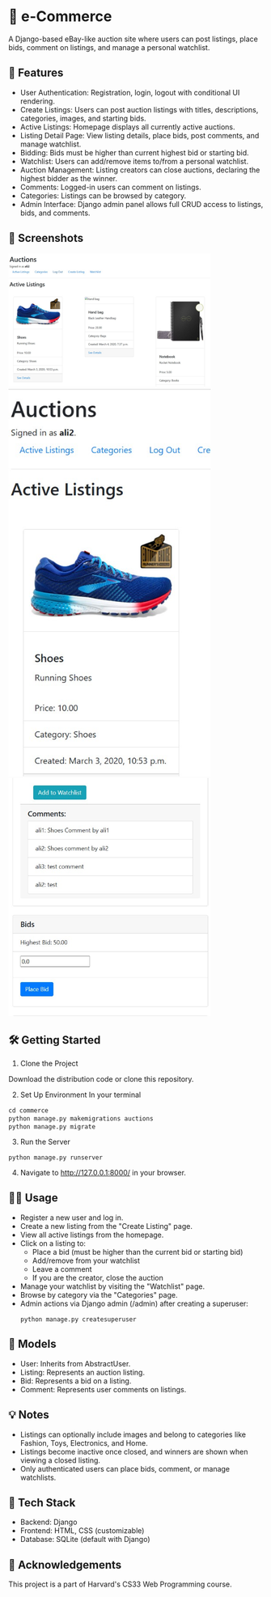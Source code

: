 # 🛒 e-Commerce

A Django-based eBay-like auction site where users can post listings, place bids, comment on listings, and manage a personal watchlist.

## 🚀 Features

* User Authentication: Registration, login, logout with conditional UI rendering.
* Create Listings: Users can post auction listings with titles, descriptions, categories, images, and starting bids.
* Active Listings: Homepage displays all currently active auctions.
* Listing Detail Page: View listing details, place bids, post comments, and manage watchlist.
* Bidding: Bids must be higher than current highest bid or starting bid.
* Watchlist: Users can add/remove items to/from a personal watchlist.
* Auction Management: Listing creators can close auctions, declaring the highest bidder as the winner.
* Comments: Logged-in users can comment on listings.
* Categories: Listings can be browsed by category.
* Admin Interface: Django admin panel allows full CRUD access to listings, bids, and comments.

## 📸 Screenshots

<img src="https://github.com/apiyarali/e-commerce/blob/ba2a92bb81992198333e8079f81648301706631f/screenshot/main.jpg" alt="wiki_main" width="400">

<img src="https://github.com/apiyarali/e-commerce/blob/ba2a92bb81992198333e8079f81648301706631f/screenshot/listing_card.jpg" width="400">

<img src="https://github.com/apiyarali/e-commerce/blob/ba2a92bb81992198333e8079f81648301706631f/screenshot/details.jpg" width="400">

## 🛠 Getting Started

1. Clone the Project

  Download the distribution code or clone this repository.

2. Set Up Environment
    In your terminal
```
cd commerce
python manage.py makemigrations auctions
python manage.py migrate
```

3. Run the Server
```
python manage.py runserver
```

4. Navigate to http://127.0.0.1:8000/ in your browser.

## 👩‍💻 Usage

* Register a new user and log in.
* Create a new listing from the "Create Listing" page.
* View all active listings from the homepage.
* Click on a listing to:
  * Place a bid (must be higher than the current bid or starting bid)
  * Add/remove from your watchlist
  * Leave a comment
  * If you are the creator, close the auction
* Manage your watchlist by visiting the "Watchlist" page.
* Browse by category via the "Categories" page.
* Admin actions via Django admin (/admin) after creating a superuser:
  ```
  python manage.py createsuperuser
  ```

## 🧩 Models

* User: Inherits from AbstractUser.
* Listing: Represents an auction listing.
* Bid: Represents a bid on a listing.
* Comment: Represents user comments on listings.

## 💡 Notes

* Listings can optionally include images and belong to categories like Fashion, Toys, Electronics, and Home.
* Listings become inactive once closed, and winners are shown when viewing a closed listing.
* Only authenticated users can place bids, comment, or manage watchlists.

## 🧰 Tech Stack

* Backend: Django
* Frontend: HTML, CSS (customizable)
* Database: SQLite (default with Django)

## 📄 Acknowledgements

This project is a part of Harvard's CS33 Web Programming course.
